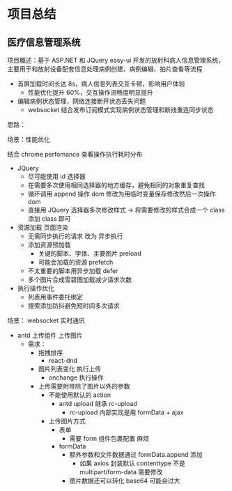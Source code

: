# 项目总结

## 医疗信息管理系统

项目概述：基于 ASP.NET 和 JQuery easy-ui 开发的放射科病人信息管理系统，主要用于和放射设备配套信息处理病例创建、病例编辑、拍片查看等流程

- 首屏加载时间长达 8s，病人信息列表交互卡顿，影响用户体验
  - 性能优化提升 60%，交互操作流畅度明显提升
- 编辑病例状态管理，网络连接断开状态丢失问题
  - websocket 结合发布订阅模式实现病例状态管理和断线重连同步状态

思路：

场景：性能优化

结合 chrome perfomance 查看操作执行耗时分布

- JQuery
  - 尽可能使用 id 选择器
  - 在需要多次使用相同选择器的地方缓存，避免相同的对象重复查找
  - 循环调用 append 操作 dom 修改为用临时变量保存修改然后一次操作 dom
  - 直接用 JQuery 选择器多次修改样式 -> 将需要修改的样式合成一个 class 添加 class 即可
- 资源加载 页面渲染
  - 无需同步执行的请求 改为 异步执行
  - 添加资源预加载
    - 关键的脚本、字体、主要图片 preload
    - 可能会加载的资源 prefetch
  - 不太重要的脚本用异步加载 defer
  - 多个图片合成雪碧图加载减少请求次数
- 执行操作优化
  - 列表用事件委托绑定
  - 搜索添加防抖避免短时间多次请求

场景： websocket 实时通讯

- antd 上传组件 上传图片
  - 需求：
    - 拖拽排序
      - react-dnd
    - 图片列表变化 执行上传
      - onchange 执行操作
    - 上传需要附带除了图片以外的参数
      - 不能使用默认的 action
        - antd upload 继承 rc-upload
          - rc-upload 内部实现是用 formData + ajax
      - 上传图片方式
        - 表单
          - 需要 form 组件包裹配置 麻烦
        - formData
          - 额外参数和文件数据通过 formData.append 添加
            - 如果 axios 封装默认 contenttype 不是 multipart/form-data 需要修改
          - 图片数据还可以转化 base64 可能会过大
